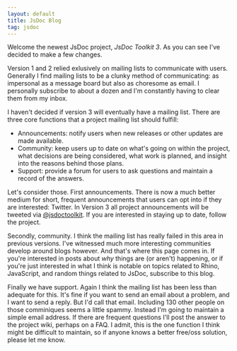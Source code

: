 ```yaml
---
layout: default
title: JsDoc Blog
tag: jsdoc
---
```


Welcome the newest JsDoc project, _JsDoc Toolkit 3_. As you can see I've decided to make a few changes.

Version 1 and 2 relied exlusively on mailing lists to communicate with users. Generally I find mailing lists to be a clunky method of communicating: as impersonal as a message board but also as choresome as email. I personally subscribe to about a dozen and I'm constantly having to clear them from my inbox.

I haven't decided if version 3 will eventually have a mailing list. There are three core functions that a project mailing list should fulfill:

- Announcements: notify users when new releases or other updates are made available.
- Community: keep users up to date on what's going on within the project, what decisions are being considered, what work is planned, and insight into the reasons behind those plans.
- Support: provide a forum for users to ask questions and maintain a record of the answers.

Let's consider those. First announcements. There is now a much better medium for short, frequent announcements that users can opt into if they are interested: Twitter. In Version 3 all project announcements will be tweeted via [@jsdoctoolkit](http://twitter.com/jsdoctoolkit). If you are interested in staying up to date, follow the project.

Secondly, community. I think the mailing list has really failed in this area in previous versions. I've witnessed much more interesting communities develop around blogs however. And that's where this page comes in. If you're interested in posts about _why_ things are (or aren't) happening, or if you're just interested in what I think is notable on topics related to Rhino, JavaScript, and random things related to JsDoc, subscribe to this blog.

Finally we have support. Again I think the mailing list has been less than adequate for this. It's fine if you want to send an email about a problem, and I want to send a reply. But I'd call that email. Including 130 other people on those comminiques seems a little spammy. Instead I'm going to maintain a simple email address. If there are frequent questions I'll post the answer to the project wiki, perhaps on a FAQ. I admit, this is the one function I think might be difficult to maintain, so if anyone knows a better free/oss solution, please let me know.


